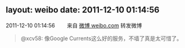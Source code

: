 layout: weibo
date: 2011-12-10 01:14:56
---
2011-12-10 01:14:56  &nbsp;&nbsp;&nbsp;&nbsp;&nbsp;&nbsp; 来自 <a href="http://weibo.com/" rel="nofollow">微博 weibo.com</a>
转发微博
>  @xcv58: 像Google Currents这么好的服务，不墙了真是太可惜了。 ​​​
